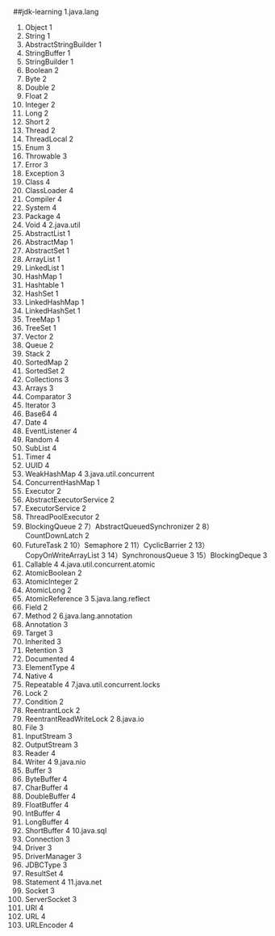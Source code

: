 ##jdk-learning
1.java.lang
1) Object 1
2) String 1
3) AbstractStringBuilder 1
4) StringBuffer 1
5) StringBuilder 1
6) Boolean 2
7) Byte 2
8) Double 2
9) Float 2
10) Integer 2
11) Long 2
12) Short 2
13) Thread 2
14) ThreadLocal 2
15) Enum 3
16) Throwable 3
17) Error 3
18) Exception 3
19) Class 4
20) ClassLoader 4
21) Compiler 4
22) System 4
23) Package 4
24) Void 4
2.java.util
1) AbstractList 1
2) AbstractMap 1
3) AbstractSet 1
4) ArrayList 1
5) LinkedList 1
6) HashMap 1
7) Hashtable 1
8) HashSet 1
9) LinkedHashMap 1
10) LinkedHashSet 1
11) TreeMap 1
12) TreeSet 1
13) Vector 2
14) Queue 2
15) Stack 2
16) SortedMap 2
17) SortedSet 2
18) Collections 3
19) Arrays 3
20) Comparator 3
21) Iterator 3
22) Base64 4
23) Date 4
24) EventListener 4
25) Random 4
26) SubList 4
27) Timer 4
28) UUID 4
29) WeakHashMap 4
3.java.util.concurrent
1) ConcurrentHashMap 1
2) Executor 2
3) AbstractExecutorService 2
4) ExecutorService 2
5) ThreadPoolExecutor 2
6) BlockingQueue 2
7）AbstractQueuedSynchronizer 2
8）CountDownLatch 2
9) FutureTask 2
10）Semaphore 2
11）CyclicBarrier 2
13）CopyOnWriteArrayList 3
14）SynchronousQueue 3
15）BlockingDeque 3
16) Callable 4
4.java.util.concurrent.atomic
1) AtomicBoolean 2
2) AtomicInteger 2
3) AtomicLong 2
4) AtomicReference 3
5.java.lang.reflect
1) Field 2
2) Method 2
6.java.lang.annotation
1) Annotation 3
2) Target 3
3) Inherited 3
4) Retention 3
5) Documented 4
6) ElementType 4
7) Native 4
8) Repeatable 4
7.java.util.concurrent.locks
1) Lock 2
2) Condition 2
3) ReentrantLock 2
4) ReentrantReadWriteLock 2
8.java.io
1) File 3
2) InputStream   3
3) OutputStream  3
4) Reader  4
5) Writer  4
9.java.nio
1) Buffer 3
2) ByteBuffer 4
3) CharBuffer 4
4) DoubleBuffer 4
5) FloatBuffer 4
6) IntBuffer 4
7) LongBuffer 4
8) ShortBuffer 4
10.java.sql
1) Connection 3
2) Driver 3
3) DriverManager 3
4) JDBCType 3
5) ResultSet 4
6) Statement 4
11.java.net
1) Socket 3
2) ServerSocket 3
3) URI 4
4) URL 4
5) URLEncoder 4
